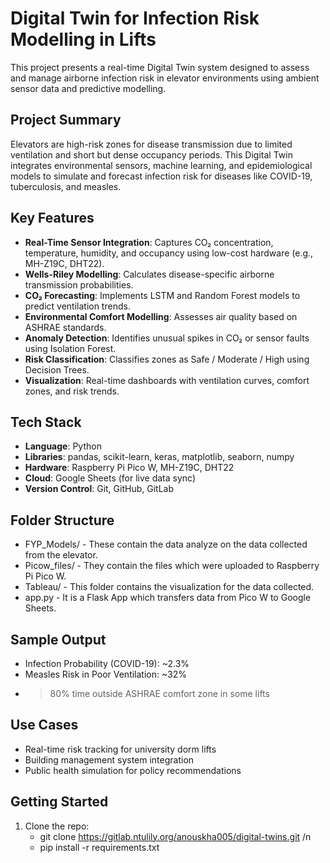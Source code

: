 # Digital Twin for Infection Risk Modelling in Lifts

This project presents a real-time Digital Twin system designed to assess and manage airborne infection risk in elevator environments using ambient sensor data and predictive modelling.

## Project Summary

Elevators are high-risk zones for disease transmission due to limited ventilation and short but dense occupancy periods. This Digital Twin integrates environmental sensors, machine learning, and epidemiological models to simulate and forecast infection risk for diseases like COVID-19, tuberculosis, and measles.

## Key Features

- **Real-Time Sensor Integration**: Captures CO₂ concentration, temperature, humidity, and occupancy using low-cost hardware (e.g., MH-Z19C, DHT22).
- **Wells-Riley Modelling**: Calculates disease-specific airborne transmission probabilities.
- **CO₂ Forecasting**: Implements LSTM and Random Forest models to predict ventilation trends.
- **Environmental Comfort Modelling**: Assesses air quality based on ASHRAE standards.
- **Anomaly Detection**: Identifies unusual spikes in CO₂ or sensor faults using Isolation Forest.
- **Risk Classification**: Classifies zones as Safe / Moderate / High using Decision Trees.
- **Visualization**: Real-time dashboards with ventilation curves, comfort zones, and risk trends.

## Tech Stack

- **Language**: Python
- **Libraries**: pandas, scikit-learn, keras, matplotlib, seaborn, numpy
- **Hardware**: Raspberry Pi Pico W, MH-Z19C, DHT22
- **Cloud**: Google Sheets (for live data sync)
- **Version Control**: Git, GitHub, GitLab

## Folder Structure
 - FYP_Models/ - These contain the data analyze on the data collected from the elevator. 
 - Picow_files/ - They contain the files which were uploaded to Raspberry Pi Pico W. 
 - Tableau/ - This folder contains the visualization for the data collected. 
 - app.py - It is a Flask App which transfers data from Pico W to Google Sheets. 


## Sample Output

- Infection Probability (COVID-19): ~2.3%
- Measles Risk in Poor Ventilation: ~32%
- >80% time outside ASHRAE comfort zone in some lifts

## Use Cases

- Real-time risk tracking for university dorm lifts
- Building management system integration
- Public health simulation for policy recommendations

## Getting Started

1. Clone the repo:
   - git clone https://gitlab.ntulily.org/anouskha005/digital-twins.git /n
   - pip install -r requirements.txt
